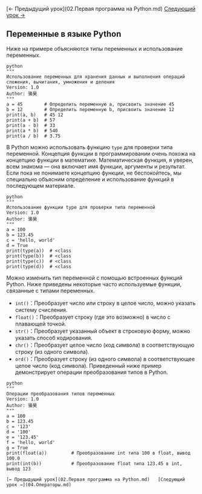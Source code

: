 [← Предыдущий урок](02.Первая программа на Python.md)   [Следующий урок →](04.Операторы.md)

## Переменные в языке Python
Ниже на примере объясняются типы переменных и использование переменных.
```
python
"""
Использование переменных для хранения данных и выполнения операций сложения, вычитания, умножения и деления
Version: 1.0
Author: 骆昊
"""
a = 45        # Определить переменную a, присвоить значение 45
b = 12        # Определить переменную b, присвоить значение 12
print(a, b)   # 45 12
print(a + b)  # 57
print(a - b)  # 33
print(a * b)  # 540
print(a / b)  # 3.75
```
В Python можно использовать функцию `type` для проверки типа переменной. Концепция функции в программировании очень похожа на концепцию функции в математике. Математическая функция, я уверен, всем знакома — она включает имя функции, аргументы и результат. Если пока не понимаете концепцию функции, не беспокойтесь, мы специально объясним определение и использование функций в последующем материале.
```
python
"""
Использование функции type для проверки типа переменной
Version: 1.0
Author: 骆昊
"""
a = 100
b = 123.45
c = 'hello, world'
d = True
print(type(a))  # <class
print(type(b))  # <class
print(type(c))  # <class
print(type(d))  # <class
```
Можно изменить тип переменной с помощью встроенных функций Python. Ниже приведены некоторые часто используемые функции, связанные с типами переменных.
- `int()`：Преобразует число или строку в целое число, можно указать систему счисления.
- `float()`：Преобразует строку (где это возможно) в число с плавающей точкой.
- `str()`：Преобразует указанный объект в строковую форму, можно указать способ кодирования.
- `chr()`：Преобразует целое число (код символа) в соответствующую строку (из одного символа).
- `ord()`：Преобразует строку (из одного символа) в соответствующее целое число (код символа).
Приведенный ниже пример демонстрирует операции преобразования типов в Python.
```
python
"""
Операции преобразования типов переменных
Version: 1.0
Author: 骆昊
"""
a = 100
b = 123.45
c = '123'
d = '100'
e = '123.45'
f = 'hello, world'
g = True
print(float(a))         # Преобразование int типа 100 в float, вывод 100.0
print(int(b))           # Преобразование float типа 123.45 в int, вывод 123

[← Предыдущий урок](02.Первая программа на Python.md)   [Следующий урок →](04.Операторы.md)
